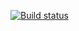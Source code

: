 [![Build status](https://ci.appveyor.com/api/projects/status/0g6hs0hij259mv46?svg=true)](https://ci.appveyor.com/project/linasoll/test-func)
